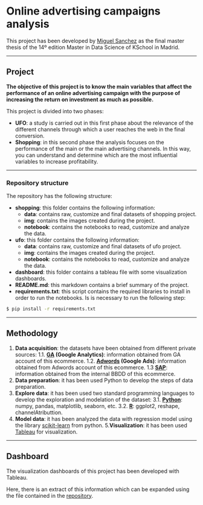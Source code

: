 # Online advertising campaigns analysis
This project has been developed by [Miguel Sanchez](https://www.linkedin.com/in/miguel-sanchez-botella-47b17b78/) as the final master thesis of the 14º edition Master in Data Science of KSchool in Madrid.


----------------------------------------------------------------------------------------------------------------------
## Project

**The objective of this project is to know the main variables that affect the performance of an online advertising campaign with the purpose of increasing the return on investment as much as possible.**

This project is divided into two phases:
- **UFO**: a study is carried out in this first phase about the relevance of the different channels through which a user reaches the web in the final conversion.
- **Shopping**: in this second phase the analysis focuses on the performance of the main or the main advertising channels. In this way, you can understand and determine which are the most influential variables to increase profitability.



----------------------------------------------------------------------------------------------------------------------
### Repository structure
The repository has the following structure:
- **shopping**: this folder contains the following information:
    - **data**: contains raw, customize and final datasets of shopping project.
    - **img**: contains the images created during the project.
    - **notebook**: contains the notebooks to read, customize and analyze the data.
- **ufo**: this folder contains the following information:
    - **data**: contains raw, customize and final datasets of ufo project.
    - **img**: contains the images created during the project.
    - **notebook**: contains the notebooks to read, customize and analyze the data.
- **dashboard**: this folder contains a tableau file with some visualization dashboards. 
- **README.md**: this markdown contains a brief summary of the project.
- **requirements.txt**: this script contains the required libraries to install in order to run the notebooks. Is is necessary to run the following step:
```sh
$ pip install -r requirements.txt
```


----------------------------------------------------------------------------------------------------------------------
## Methodology

1. **Data acquisition**: the datasets have been obtained from different private sources:
    1.1. **[GA](https://analytics.google.com/analytics/web/#/) (Google Analytics)**: information obtained from GA account of this ecommerce.
    1.2. **[Adwords](https://ads.google.com) (Google Ads)**: information obtained from Adwords account of this ecommerce.
    1.3 **[SAP](https://www.sap.com/)**: information obtained from the internal BBDD of this ecommerce.
2. **Data preparation**: it has been used Python to develop the steps of data preparation.
3. **Explore data**: it has been used two standard programming languages to develop the exploration and modelation of the dataset:
    3.1. **[Python](https://www.python.org/)**: numpy, pandas, matplotlib, seaborn, etc.
    3.2. **[R](https://www.r-project.org/)**: ggplot2, reshape, channelAtributtion.
4. **Model data**: it has been analyzed the data with regression model using the library [scikit-learn](https://scikit-learn.org/stable/) from python.
5.**Visualization**: it has been used [Tableau](https://www.tableau.com/) for visualization.

  
  
----------------------------------------------------------------------------------------------------------------------
## Dashboard
The visualization dashboards of this project has been developed with Tableau.

Here, there is an extract of this information which can be expanded using the file contained in the [repository](https://github.com/trimiguel/tfm/dashboard).




